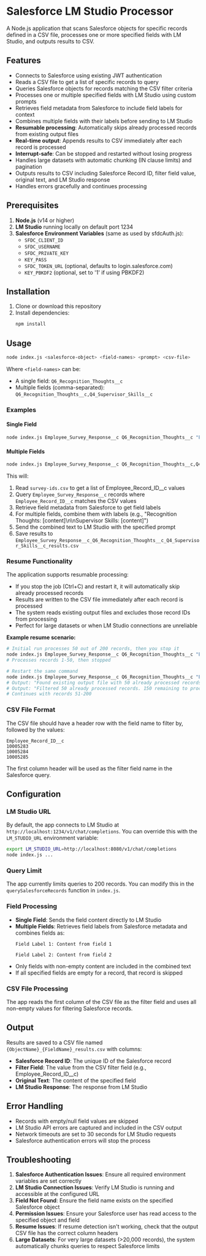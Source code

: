 # Salesforce LM Studio Processor

A Node.js application that scans Salesforce objects for specific records defined in a CSV file, processes one or more specified fields with LM Studio, and outputs results to CSV.

## Features

- Connects to Salesforce using existing JWT authentication
- Reads a CSV file to get a list of specific records to query
- Queries Salesforce objects for records matching the CSV filter criteria
- Processes one or multiple specified fields with LM Studio using custom prompts
- Retrieves field metadata from Salesforce to include field labels for context
- Combines multiple fields with their labels before sending to LM Studio
- **Resumable processing**: Automatically skips already processed records from existing output files
- **Real-time output**: Appends results to CSV immediately after each record is processed
- **Interrupt-safe**: Can be stopped and restarted without losing progress
- Handles large datasets with automatic chunking (IN clause limits) and pagination
- Outputs results to CSV including Salesforce Record ID, filter field value, original text, and LM Studio response
- Handles errors gracefully and continues processing

## Prerequisites

1. **Node.js** (v14 or higher)
2. **LM Studio** running locally on default port 1234
3. **Salesforce Environment Variables** (same as used by sfdcAuth.js):
   - `SFDC_CLIENT_ID`
   - `SFDC_USERNAME`
   - `SFDC_PRIVATE_KEY`
   - `KEY_PASS`
   - `SFDC_TOKEN_URL` (optional, defaults to login.salesforce.com)
   - `KEY_PBKDF2` (optional, set to '1' if using PBKDF2)

## Installation

1. Clone or download this repository
2. Install dependencies:
   ```bash
   npm install
   ```

## Usage

```bash
node index.js <salesforce-object> <field-names> <prompt> <csv-file>
```

Where `<field-names>` can be:
- A single field: `Q6_Recognition_Thoughts__c`
- Multiple fields (comma-separated): `Q6_Recognition_Thoughts__c,Q4_Supervisor_Skills__c`

### Examples

#### Single Field
```bash
node index.js Employee_Survey_Response__c Q6_Recognition_Thoughts__c "Extract meta-themes from this survey response" survey-ids.csv
```

#### Multiple Fields
```bash
node index.js Employee_Survey_Response__c Q6_Recognition_Thoughts__c,Q4_Supervisor_Skills__c "Extract meta-themes from this survey response" survey-ids.csv
```

This will:
1. Read `survey-ids.csv` to get a list of Employee_Record_ID__c values
2. Query `Employee_Survey_Response__c` records where `Employee_Record_ID__c` matches the CSV values
3. Retrieve field metadata from Salesforce to get field labels
4. For multiple fields, combine them with labels (e.g., "Recognition Thoughts: [content]\n\nSupervisor Skills: [content]")
5. Send the combined text to LM Studio with the specified prompt
6. Save results to `Employee_Survey_Response__c_Q6_Recognition_Thoughts__c_Q4_Supervisor_Skills__c_results.csv`

### Resume Functionality
The application supports resumable processing:
- If you stop the job (Ctrl+C) and restart it, it will automatically skip already processed records
- Results are written to the CSV file immediately after each record is processed
- The system reads existing output files and excludes those record IDs from processing
- Perfect for large datasets or when LM Studio connections are unreliable

**Example resume scenario:**
```bash
# Initial run processes 50 out of 200 records, then you stop it
node index.js Employee_Survey_Response__c Q6_Recognition_Thoughts__c "Extract themes" survey-ids.csv
# Processes records 1-50, then stopped

# Restart the same command
node index.js Employee_Survey_Response__c Q6_Recognition_Thoughts__c "Extract themes" survey-ids.csv
# Output: "Found existing output file with 50 already processed records"
# Output: "Filtered 50 already processed records. 150 remaining to process."
# Continues with records 51-200
```

### CSV File Format

The CSV file should have a header row with the field name to filter by, followed by the values:

```csv
Employee_Record_ID__c
10005283
10005284
10005285
```

The first column header will be used as the filter field name in the Salesforce query.

## Configuration

### LM Studio URL
By default, the app connects to LM Studio at `http://localhost:1234/v1/chat/completions`. You can override this with the `LM_STUDIO_URL` environment variable:

```bash
export LM_STUDIO_URL=http://localhost:8080/v1/chat/completions
node index.js ...
```

### Query Limit
The app currently limits queries to 200 records. You can modify this in the `querySalesforceRecords` function in `index.js`.

### Field Processing
- **Single Field**: Sends the field content directly to LM Studio
- **Multiple Fields**: Retrieves field labels from Salesforce metadata and combines fields as:
  ```
  Field Label 1: Content from field 1

  Field Label 2: Content from field 2
  ```
- Only fields with non-empty content are included in the combined text
- If all specified fields are empty for a record, that record is skipped

### CSV File Processing
The app reads the first column of the CSV file as the filter field and uses all non-empty values for filtering Salesforce records.

## Output

Results are saved to a CSV file named `{ObjectName}_{FieldName}_results.csv` with columns:
- **Salesforce Record ID**: The unique ID of the Salesforce record
- **Filter Field**: The value from the CSV filter field (e.g., Employee_Record_ID__c)
- **Original Text**: The content of the specified field
- **LM Studio Response**: The response from LM Studio

## Error Handling

- Records with empty/null field values are skipped
- LM Studio API errors are captured and included in the CSV output
- Network timeouts are set to 30 seconds for LM Studio requests
- Salesforce authentication errors will stop the process

## Troubleshooting

1. **Salesforce Authentication Issues**: Ensure all required environment variables are set correctly
2. **LM Studio Connection Issues**: Verify LM Studio is running and accessible at the configured URL
3. **Field Not Found**: Ensure the field name exists on the specified Salesforce object
4. **Permission Issues**: Ensure your Salesforce user has read access to the specified object and field
5. **Resume Issues**: If resume detection isn't working, check that the output CSV file has the correct column headers
6. **Large Datasets**: For very large datasets (>20,000 records), the system automatically chunks queries to respect Salesforce limits